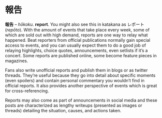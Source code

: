 # 報告

**報告** – _hōkoku_. **report**. You might also see this in katakana as レポート (_repōto_). With the amount of events that take place every week, some of which are sold out with high demand, reports are one way to relay what happened. Beat reporters from official publications normally gain special access to events, and you can usually expect them to do a good job of relaying highlights, choice quotes, announcements, even setlists if it’s a concert. Some reports are published online, some become feature pieces in magazines.

Fans also write unofficial reports and publish them in blogs or as twitter threads. They’re useful because they go into detail about specific moments (even spoilers) and contain personal commentary you wouldn’t find in official reports. It also provides another perspective of events which is great for cross-referencing.

Reports may also come as part of announcements in social media and these posts are characterized as lengthy writeups (presented as images or threads) detailing the situation, causes, and actions taken.
